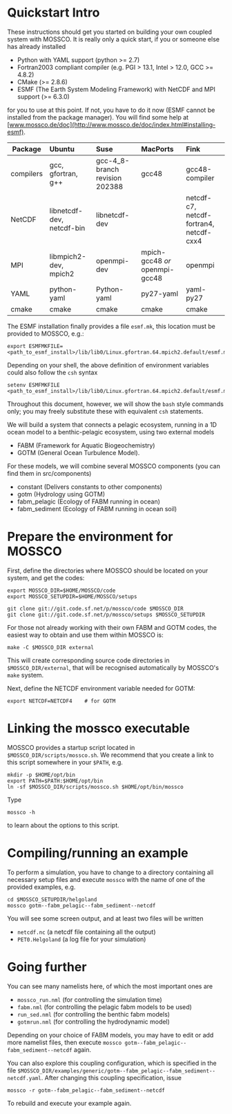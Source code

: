 # Quickstart Intro

These instructions should get you started on building your own coupled system with MOSSCO. It is really only a quick start, if you or someone else has already installed

- Python with YAML support (python >= 2.7)
- Fortran2003 compliant compiler (e.g. PGI > 13.1, Intel > 12.0, GCC >= 4.8.2)
- CMake (>= 2.8.6)
- ESMF (The Earth System Modeling Framework) with NetCDF and MPI support (>= 6.3.0)

for you to use at this point. If not, you have to do it now (ESMF cannot be installed from the package manager). You will find some help at [www.mossco.de/doc](http://www.mossco.de/doc/index.html#installing-esmf).

Package                | Ubuntu        | Suse | MacPorts      | Fink
-----------------------|:--------------|:-----|:--------------|:---------------
compilers              | gcc, gfortran, g++ | gcc-4_8-branch revision 202388  | gcc48         | gcc48-compiler
NetCDF                 | libnetcdf-dev, netcdf-bin | libnetcdf-dev    |               | netcdf-c7, netcdf-fortran4, netcdf-cxx4
MPI                    | libmpich2-dev, mpich2     | openmpi-dev      | mpich-gcc48 *or* openmpi-gcc48   | openmpi
YAML                   | python-yaml   |Python-yaml | py27-yaml  | yaml-py27
cmake                  | cmake         | cmake      | cmake      | cmake

The ESMF installation finally provides a file `esmf.mk`, this location must be provided to MOSSCO, e.g.:

	export ESMFMKFILE=<path_to_esmf_install>/lib/lib0/Linux.gfortran.64.mpich2.default/esmf.mk

Depending on your shell, the above definition of environment variables could also follow the `csh` syntax

	setenv ESMFMKFILE <path_to_esmf_install>/lib/lib0/Linux.gfortran.64.mpich2.default/esmf.mk

Throughout this document, however, we will show the `bash` style commands only; you may freely substitute these with equivalent `csh` statements.

We will build a system that connects a pelagic ecosystem, running in a 1D ocean model to a benthic-pelagic ecosystem, using two external models

- FABM (Framework for Aquatic Biogeochemistry)
- GOTM (General Ocean Turbulence Model).

For these models, we will combine several MOSSCO components (you can find them in src/components)

- constant (Delivers constants to other components)
- gotm     (Hydrology using GOTM)
- fabm_pelagic (Ecology of FABM running in ocean)
- fabm_sediment (Ecology of FABM running in ocean soil)

# Prepare the environment for MOSSCO

First, define the directories where MOSSCO should be located on your system, and get the codes:

	export MOSSCO_DIR=$HOME/MOSSCO/code
	export MOSSCO_SETUPDIR=$HOME/MOSSCO/setups

	git clone git://git.code.sf.net/p/mossco/code $MOSSCO_DIR
	git clone git://git.code.sf.net/p/mossco/setups $MOSSCO_SETUPDIR

For those not already working with their own FABM and GOTM codes, the easiest way to obtain and use them within MOSSCO is:

    make -C $MOSSCO_DIR external

This will create corresponding source code directories in `$MOSSCO_DIR/external`, that will be recognised automatically by MOSSCO's `make` system.

Next, define the NETCDF environment variable needed for GOTM:

	export NETCDF=NETCDF4    # for GOTM

# Linking the mossco executable

MOSSCO provides a startup script located in `$MOSSCO_DIR/scripts/mossco.sh`.  We recommend that you create a link to this script somewhere in your `$PATH`, e.g.

	mkdir -p $HOME/opt/bin
	export PATH=$PATH:$HOME/opt/bin
	ln -sf $MOSSCO_DIR/scripts/mossco.sh $HOME/opt/bin/mossco

Type

	mossco -h

to learn about the options to this script.

# Compiling/running an example

To perform a simulation, you have to change to a directory containing all necessary setup files and execute `mossco` with the name of one of the provided examples, e.g.

	cd $MOSSCO_SETUPDIR/helgoland
	mossco gotm--fabm_pelagic--fabm_sediment--netcdf

You will see some screen output, and at least two files will be written

- `netcdf.nc` (a netcdf file containing all the output)
- `PET0.Helgoland` (a log file for your simulation)

# Going further

You can see many namelists here, of which the most important ones are

- `mossco_run.nml` (for controlling the simulation time)
- `fabm.nml` (for controlling the pelagic fabm models to be used)
- `run_sed.nml` (for controlling the benthic fabm models)
- `gotmrun.nml` (for controlling the hydrodynamic model)

Depending on your choice of FABM models, you may have to edit or add more namelist files, then execute `mossco gotm--fabm_pelagic--fabm_sediment--netcdf` again.

You can also explore this coupling configuration, which is specified in the file `$MOSSCO_DIR/examples/generic/gotm--fabm_pelagic--fabm_sediment--netcdf.yaml`.  After changing this coupling specification, issue

	mossco -r gotm--fabm_pelagic--fabm_sediment--netcdf

To rebuild and execute your example again.




